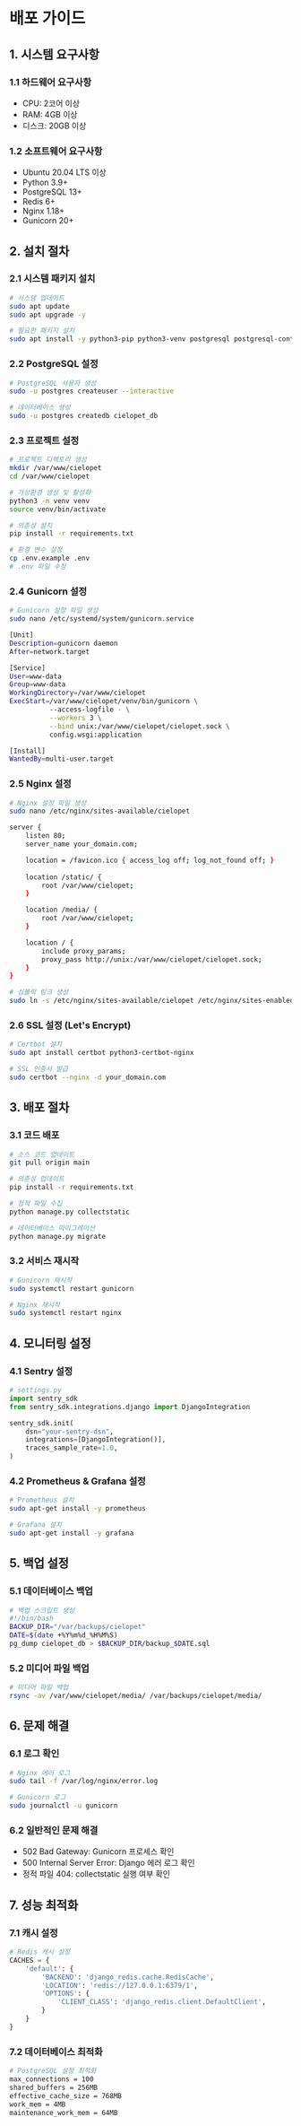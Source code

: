 # 배포 가이드

## 1. 시스템 요구사항

### 1.1 하드웨어 요구사항
- CPU: 2코어 이상
- RAM: 4GB 이상
- 디스크: 20GB 이상

### 1.2 소프트웨어 요구사항
- Ubuntu 20.04 LTS 이상
- Python 3.9+
- PostgreSQL 13+
- Redis 6+
- Nginx 1.18+
- Gunicorn 20+

## 2. 설치 절차

### 2.1 시스템 패키지 설치
```bash
# 시스템 업데이트
sudo apt update
sudo apt upgrade -y

# 필요한 패키지 설치
sudo apt install -y python3-pip python3-venv postgresql postgresql-contrib nginx redis-server
```

### 2.2 PostgreSQL 설정
```bash
# PostgreSQL 사용자 생성
sudo -u postgres createuser --interactive

# 데이터베이스 생성
sudo -u postgres createdb cielopet_db
```

### 2.3 프로젝트 설정
```bash
# 프로젝트 디렉토리 생성
mkdir /var/www/cielopet
cd /var/www/cielopet

# 가상환경 생성 및 활성화
python3 -m venv venv
source venv/bin/activate

# 의존성 설치
pip install -r requirements.txt

# 환경 변수 설정
cp .env.example .env
# .env 파일 수정
```

### 2.4 Gunicorn 설정
```bash
# Gunicorn 설정 파일 생성
sudo nano /etc/systemd/system/gunicorn.service

[Unit]
Description=gunicorn daemon
After=network.target

[Service]
User=www-data
Group=www-data
WorkingDirectory=/var/www/cielopet
ExecStart=/var/www/cielopet/venv/bin/gunicorn \
          --access-logfile - \
          --workers 3 \
          --bind unix:/var/www/cielopet/cielopet.sock \
          config.wsgi:application

[Install]
WantedBy=multi-user.target
```

### 2.5 Nginx 설정
```bash
# Nginx 설정 파일 생성
sudo nano /etc/nginx/sites-available/cielopet

server {
    listen 80;
    server_name your_domain.com;

    location = /favicon.ico { access_log off; log_not_found off; }
    
    location /static/ {
        root /var/www/cielopet;
    }

    location /media/ {
        root /var/www/cielopet;
    }

    location / {
        include proxy_params;
        proxy_pass http://unix:/var/www/cielopet/cielopet.sock;
    }
}

# 심볼릭 링크 생성
sudo ln -s /etc/nginx/sites-available/cielopet /etc/nginx/sites-enabled
```

### 2.6 SSL 설정 (Let's Encrypt)
```bash
# Certbot 설치
sudo apt install certbot python3-certbot-nginx

# SSL 인증서 발급
sudo certbot --nginx -d your_domain.com
```

## 3. 배포 절차

### 3.1 코드 배포
```bash
# 소스 코드 업데이트
git pull origin main

# 의존성 업데이트
pip install -r requirements.txt

# 정적 파일 수집
python manage.py collectstatic

# 데이터베이스 마이그레이션
python manage.py migrate
```

### 3.2 서비스 재시작
```bash
# Gunicorn 재시작
sudo systemctl restart gunicorn

# Nginx 재시작
sudo systemctl restart nginx
```

## 4. 모니터링 설정

### 4.1 Sentry 설정
```python
# settings.py
import sentry_sdk
from sentry_sdk.integrations.django import DjangoIntegration

sentry_sdk.init(
    dsn="your-sentry-dsn",
    integrations=[DjangoIntegration()],
    traces_sample_rate=1.0,
)
```

### 4.2 Prometheus & Grafana 설정
```bash
# Prometheus 설치
sudo apt-get install -y prometheus

# Grafana 설치
sudo apt-get install -y grafana
```

## 5. 백업 설정

### 5.1 데이터베이스 백업
```bash
# 백업 스크립트 생성
#!/bin/bash
BACKUP_DIR="/var/backups/cielopet"
DATE=$(date +%Y%m%d_%H%M%S)
pg_dump cielopet_db > $BACKUP_DIR/backup_$DATE.sql
```

### 5.2 미디어 파일 백업
```bash
# 미디어 파일 백업
rsync -av /var/www/cielopet/media/ /var/backups/cielopet/media/
```

## 6. 문제 해결

### 6.1 로그 확인
```bash
# Nginx 에러 로그
sudo tail -f /var/log/nginx/error.log

# Gunicorn 로그
sudo journalctl -u gunicorn
```

### 6.2 일반적인 문제 해결
- 502 Bad Gateway: Gunicorn 프로세스 확인
- 500 Internal Server Error: Django 에러 로그 확인
- 정적 파일 404: collectstatic 실행 여부 확인

## 7. 성능 최적화

### 7.1 캐시 설정
```python
# Redis 캐시 설정
CACHES = {
    'default': {
        'BACKEND': 'django_redis.cache.RedisCache',
        'LOCATION': 'redis://127.0.0.1:6379/1',
        'OPTIONS': {
            'CLIENT_CLASS': 'django_redis.client.DefaultClient',
        }
    }
}
```

### 7.2 데이터베이스 최적화
```bash
# PostgreSQL 설정 최적화
max_connections = 100
shared_buffers = 256MB
effective_cache_size = 768MB
work_mem = 4MB
maintenance_work_mem = 64MB
``` 